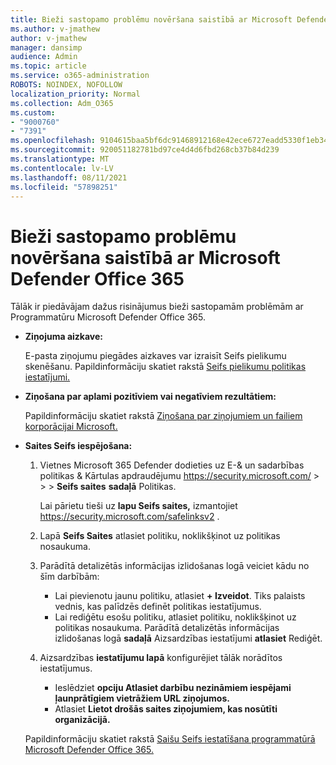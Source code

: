 ```yaml
---
title: Bieži sastopamo problēmu novēršana saistībā ar Microsoft Defender Office 365
ms.author: v-jmathew
author: v-jmathew
manager: dansimp
audience: Admin
ms.topic: article
ms.service: o365-administration
ROBOTS: NOINDEX, NOFOLLOW
localization_priority: Normal
ms.collection: Adm_O365
ms.custom:
- "9000760"
- "7391"
ms.openlocfilehash: 9104615baa5bf6dc91468912168e42ece6727eadd5330f1eb34e2a9170568b26
ms.sourcegitcommit: 920051182781bd97ce4d4d6fbd268cb37b84d239
ms.translationtype: MT
ms.contentlocale: lv-LV
ms.lasthandoff: 08/11/2021
ms.locfileid: "57898251"
---
```

# <a name="fix-common-problems-with-microsoft-defender-for-office-365"></a>Bieži sastopamo problēmu novēršana saistībā ar Microsoft Defender Office 365

Tālāk ir piedāvājam dažus risinājumus bieži sastopamām problēmām ar Programmatūru Microsoft Defender Office 365.

- **Ziņojuma aizkave:**

  E-pasta ziņojumu piegādes aizkaves var izraisīt Seifs pielikumu skenēšanu. Papildinformāciju skatiet rakstā [Seifs pielikumu politikas iestatījumi.](https://docs.microsoft.com/microsoft-365/security/office-365-security/safe-attachments#safe-attachments-policy-settings)

- **Ziņošana par aplami pozitīviem vai negatīviem rezultātiem:**

  Papildinformāciju skatiet rakstā [Ziņošana par ziņojumiem un failiem korporācijai Microsoft.](https://docs.microsoft.com/microsoft-365/security/office-365-security/report-junk-email-messages-to-microsoft)

- **Saites Seifs iespējošana:**

  1. Vietnes Microsoft 365 Defender dodieties uz E-& un sadarbības politikas & Kārtulas apdraudējumu <https://security.microsoft.com/>  \>  \>  \> **Seifs saites** **sadaļā** Politikas.

     Lai pārietu tieši uz **lapu Seifs saites,** izmantojiet <https://security.microsoft.com/safelinksv2> .

  2. Lapā **Seifs Saites** atlasiet politiku, noklikšķinot uz politikas nosaukuma.
  3. Parādītā detalizētās informācijas izlidošanas logā veiciet kādu no šīm darbībām:
     - Lai pievienotu jaunu politiku, atlasiet **+ Izveidot**. Tiks palaists vednis, kas palīdzēs definēt politikas iestatījumus.
     - Lai rediģētu esošu politiku, atlasiet politiku, noklikšķinot uz politikas nosaukuma. Parādītā detalizētās informācijas izlidošanas logā **sadaļā** Aizsardzības iestatījumi **atlasiet** Rediģēt.
  4. Aizsardzības **iestatījumu lapā** konfigurējiet tālāk norādītos iestatījumus.
     - Ieslēdziet **opciju Atlasiet darbību nezināmiem iespējami ļaunprātīgiem vietrāžiem URL ziņojumos.**
     - Atlasiet **Lietot drošās saites ziņojumiem, kas nosūtīti organizācijā.**

  Papildinformāciju skatiet rakstā [Saišu Seifs iestatīšana programmatūrā Microsoft Defender Office 365.](https://docs.microsoft.com/microsoft-365/security/office-365-security/set-up-safe-links-policies)
